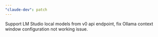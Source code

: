 ```yaml
---
"claude-dev": patch
---
```


Support LM Studio local models from v0 api endpoint, fix Ollama context window configuration not working issue.
